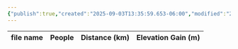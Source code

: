 ```yaml
---
{"publish":true,"created":"2025-09-03T13:35:59.653-06:00","modified":"2025-09-03T14:58:32.598-06:00","published":"2025-09-03T14:58:32.598-06:00","tags":["route"],"cssclasses":"","elevation":null,"region":"Smith-Dorrien","location":"50.8648109, -115.3106117","DWYT":null,"Kane":"Difficult","completed":false}
---
```



| file name | People | Distance (km) | Elevation Gain (m) |
| --------- | ------ | ------------- | ------------------ |